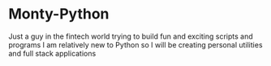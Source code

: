 # Monty-Python

Just a guy in the fintech world trying to build fun and exciting scripts and programs
I am relatively new to Python so I will be creating personal utilities and full stack applications

